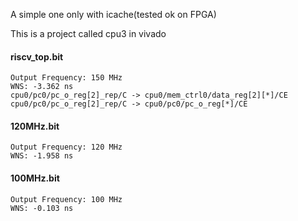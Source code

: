 A simple one only with icache(tested ok on FPGA)

This is a project called cpu3 in vivado

#### riscv_top.bit

    Output Frequency: 150 MHz
    WNS: -3.362 ns
    cpu0/pc0/pc_o_reg[2]_rep/C -> cpu0/mem_ctrl0/data_reg[2][*]/CE
    cpu0/pc0/pc_o_reg[2]_rep/C -> cpu0/pc0/pc_o_reg[*]/CE


#### 120MHz.bit

    Output Frequency: 120 MHz
    WNS: -1.958 ns

#### 100MHz.bit

    Output Frequency: 100 MHz
    WNS: -0.103 ns
